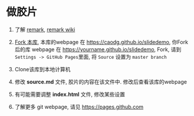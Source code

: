 # 做胶片

1. 了解 [remark](http://remarkjs.com), [remark wiki](https://github.com/gnab/remark/wiki)

2. [Fork 本库](https://github.com/caodg/slidedemo#fork-destination-box), 本库的webpage 在 https://caodg.github.io/slidedemo, 你Fork后的库 webpage 在 https://yourname.github.io/slidedemo, Fork, 请到`Settings -> GitHub Pages`里面, 将 `Source` 设置为 `master branch`

3. Clone该库到本地计算机

4. 修改 **source.md** 文件, 胶片的内容在该文件中. 修改后查看该库的webpage

5. 有可能需要调整 **index.html** 文件, 修改某些设置

6. 了解更多 git webpage, 请见 https://pages.github.com
